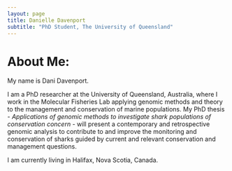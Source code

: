 ```yaml
---
layout: page
title: Danielle Davenport
subtitle: "PhD Student, The University of Queensland"
---
```

# About Me:

My name is Dani Davenport.

I am a PhD researcher at the University of Queensland, Australia, where I work in the Molecular Fisheries Lab applying genomic methods and theory to the management and conservation of marine populations. My PhD thesis - *Applications of genomic methods to investigate shark populations of conservation concern* - will present a contemporary and retrospective genomic analysis to contribute to and improve the monitoring and conservation of sharks guided by current and relevant conservation and management questions.

I am currently living in Halifax, Nova Scotia, Canada.
